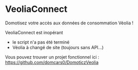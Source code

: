 # VeoliaConnect
Domotisez votre accès aux données de consommation Véolia !

VeoliaConnect est inopérant
- le script n'a pas été terminé
- Véolia à changé de site (toujours sans API...)

Vous pouvez trouver un projet fonctionnel ici : https://github.com/domcars0/DomoticzVeolia
